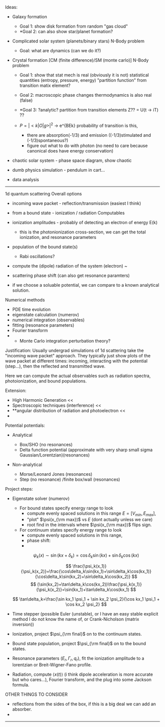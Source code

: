 Ideas:
- Galaxy formation
    - Goal 1: show disk formation from random "gas cloud"
    - *Goal 2: can also show star/planet formation? 
    
- Complicated solar system (planets/binary stars) N-Body problem
    - Goal: what are dynamics (can we do it?)

- Crystal formation [CM (finite difference)/SM (monte carlo)] N-Body problem
    - Goal 1: show that stat mech is real (obviously it is not)
        statistical quantities (entropy, pressure, energy)
        "partition function" from transition matix element?

    - Goal 2: macroscopic phase changes
        thermodynamics is also real (false)

    - *Goal 3: ?analytic? partition from transition elements
            Z?? = U(t -> iT) ?? 

    - $P=|<k|O|g>|^2$ -> e^{BEk} probability of transition is this,
        - there are absorption(-1/3) and emission ((-1/3)stimulated and (-1/3)spontaneous?)
        - figure out what to do with photon (no need to care because canonical does have energy conservation)

- chaotic solar system
        - phase space diagram, show chaotic 
- dumb physics simulation
        - pendulum in cart...

- data analysis

-------------------------------------------------------------------------------
1d quantum scattering
Overall options
* incoming wave packet - reflection/transmission (easiest I think)
* from a bound state - ionization / radiation
Computables
* ionization amplitudes -  probably of detecting an electron of energy E(k)
    - this is the photonionization cross-section, we can get the total ionization, and resonance parameters
* population of the bound state(s)
    - Rabi oscillations?
* compute the (dipole) radiation of the system (electron) ~ <x>
* scattering phase shift (can also get resonance paramters)

* if we choose a soluable potential, we can compare to a known analytical solution.


Numerical methods
* PDE time evolution
* eigenstate calculation (numerov)
* numerical integration (observables)
* fitting (resonance parameters)
* Fourier transform
* * Monte Carlo integration perturbation theory?


Justification:
Usually undergrad simulations of 1d scattering take the "incoming wave packet" approach. They typically just show plots of the wave packet at different times: incoming, interacting with the potential (step...), then the reflected and transmitted wave. 

Here we can compute the actual observables such as radiation spectra, photoionization, and bound populations.

Extension:
- High Harmonic Generation <<
- Spectroscopic techniques (interference) <<
- **angular distribution of radiation and photoelectron <<
- 


Potential potentials:
- Analytical
  - Box/SHO         (no resonances)
  - Delta function potential (approximate with very sharp small sigma Gaussian/Lorentzian)(resonances) 

- Non-analytical
  - Morse/Leonard Jones (resonances)
  - Step (no resonance) /finite box/wall (resonances)




Project steps:
* Eigenstate solver (numerov)
    - For bound states specify energy range to look 
      - compute evenly spaced solutions in this range $E=[V_{min}, E_{max}]$, 
      - "plot" $\psi(x_{\rm max})$ vs $E$ (dont actually unless we care)
      - root find in the intervals where $\psi(x_{\rm max})$ flips sign.
    - For continuum states specify energy range to look
      - compute evenly spaced solutions in this range, 
      - phase shift:
      - 

    $$ \psi_k(x)\sim \sin(kx+\delta_k)=\cos\delta_k\sin(kx)+\sin\delta_k\cos(kx) $$

    $$
    \frac{\psi_k(x_1)}{\psi_k(x_2)}=\frac{\cos\delta_k\sin(kx_1)+\sin\delta_k\cos(kx_1)}{\cos\delta_k\sin(kx_2)+\sin\delta_k\cos(kx_2)} $$
    $$
    (\sin(kx_2)+\tan\delta_k\cos(kx_2))\frac{\psi_k(x_1)}{\psi_k(x_2)}=\sin(kx_1)+\tan\delta_k\cos(kx_1)
    $$
    
    $$
    \tan\delta_k=\frac{\sin kx_1 \psi_1 + \sin kx_2 \psi_2}{\cos kx_1 \psi_1 + \cos kx_2 \psi_2}
    $$
    
* Time stepper (possible Euler (unstable), or I have an easy stable explicit method I do not know the name of, or Crank-Nicholson (matrix inversion))
* Ionization, project $\psi_{\rm final}$ on to the continuum states.
* Bound state population, project $\psi_{\rm final}$ on to the bound states.
* Resonance parameters ($E_r, \Gamma_r, q_r$), fit the ionization amplitude to a lorentzian or Breit-Wigner-Fano profile.
* Radiation, compute $\langle x(t)\rangle$ (i think dipole acceleration is more accurate but who cares...), Fourier transform, and the plug into some Jackson formula.


OTHER THINGS TO CONSIDER
* reflections from the sides of the box, if this is a big deal we can add an absorber.
* 

------





